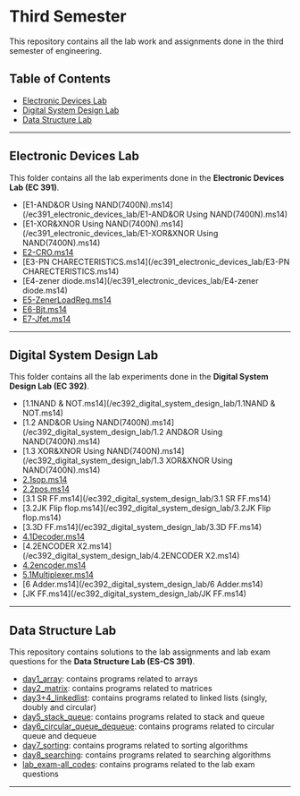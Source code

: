 # Third Semester

This repository contains all the lab work and assignments done in the third semester of engineering.

## Table of Contents

- [Electronic Devices Lab](#electronic-devices-lab)
- [Digital System Design Lab](#digital-system-design-lab)
- [Data Structure Lab](#data-structure-lab)

---

## Electronic Devices Lab

This folder contains all the lab experiments done in the **Electronic Devices Lab (EC 391)**.

- [E1-AND&OR Using NAND(7400N).ms14](/ec391_electronic_devices_lab/E1-AND&OR Using NAND(7400N).ms14)
- [E1-XOR&XNOR Using NAND(7400N).ms14](/ec391_electronic_devices_lab/E1-XOR&XNOR Using NAND(7400N).ms14)
- [E2-CRO.ms14](/ec391_electronic_devices_lab/E2-CRO.ms14)
- [E3-PN CHARECTERISTICS.ms14](/ec391_electronic_devices_lab/E3-PN CHARECTERISTICS.ms14)
- [E4-zener diode.ms14](/ec391_electronic_devices_lab/E4-zener diode.ms14)
- [E5-ZenerLoadReg.ms14](/ec391_electronic_devices_lab/E5-ZenerLoadReg.ms14)
- [E6-Bjt.ms14](/ec391_electronic_devices_lab/E6-Bjt.ms14)
- [E7-Jfet.ms14](/ec391_electronic_devices_lab/E7-Jfet.ms14)

---

## Digital System Design Lab

This folder contains all the lab experiments done in the **Digital System Design Lab (EC 392)**.

- [1.1NAND & NOT.ms14](/ec392_digital_system_design_lab/1.1NAND & NOT.ms14)
- [1.2 AND&OR Using NAND(7400N).ms14](/ec392_digital_system_design_lab/1.2 AND&OR Using NAND(7400N).ms14)
- [1.3 XOR&XNOR Using NAND(7400N).ms14](/ec392_digital_system_design_lab/1.3 XOR&XNOR Using NAND(7400N).ms14)
- [2.1sop.ms14](/ec392_digital_system_design_lab/2.1sop.ms14)
- [2.2pos.ms14](/ec392_digital_system_design_lab/2.2pos.ms14)
- [3.1 SR FF.ms14](/ec392_digital_system_design_lab/3.1 SR FF.ms14)
- [3.2JK Flip flop.ms14](/ec392_digital_system_design_lab/3.2JK Flip flop.ms14)
- [3.3D FF.ms14](/ec392_digital_system_design_lab/3.3D FF.ms14)
- [4.1Decoder.ms14](/ec392_digital_system_design_lab/4.1Decoder.ms14)
- [4.2ENCODER X2.ms14](/ec392_digital_system_design_lab/4.2ENCODER X2.ms14)
- [4.2encoder.ms14](/ec392_digital_system_design_lab/4.2encoder.ms14)
- [5.1Multiplexer.ms14](/ec392_digital_system_design_lab/5.1Multiplexer.ms14)
- [6 Adder.ms14](/ec392_digital_system_design_lab/6 Adder.ms14)
- [JK FF.ms14](/ec392_digital_system_design_lab/JK FF.ms14)

---

## Data Structure Lab

This repository contains solutions to the lab assignments and lab exam questions for the **Data Structure Lab (ES-CS 391)**.

- [day1_array](es-cs391__data_structure_lab(es)/day1_array): contains programs related to arrays
- [day2_matrix](es-cs391__data_structure_lab(es)/day2_matrix): contains programs related to matrices
- [day3+4_linkedlist](es-cs391__data_structure_lab(es)/day3+4_linkedlist): contains programs related to linked lists (singly, doubly and circular)
- [day5_stack_queue](es-cs391__data_structure_lab(es)/day5_stack_queue): contains programs related to stack and queue
- [day6_circular_queue_dequeue](es-cs391__data_structure_lab(es)/day6_circular_queue_dequeue): contains programs related to circular queue and dequeue
- [day7_sorting](es-cs391__data_structure_lab(es)/day7_sorting): contains programs related to sorting algorithms
- [day8_searching](es-cs391__data_structure_lab(es)/day8_searching): contains programs related to searching algorithms
- [lab_exam-all_codes](es-cs391__data_structure_lab(es)/lab_exam-all_codes): contains programs related to the lab exam questions

---
